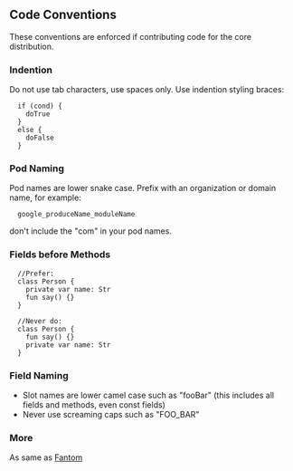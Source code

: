 
## Code Conventions
These conventions are enforced if contributing code for the core distribution.

### Indention
Do not use tab characters, use spaces only.
Use indention styling braces:
```
  if (cond) {
    doTrue
  }
  else {
    doFalse
  }
```

### Pod Naming
Pod names are lower snake case.
Prefix with an organization or domain name, for example:
```
  google_produceName_moduleName
```
don't include the "com" in your pod names.


### Fields before Methods
```
  //Prefer:
  class Person {
    private var name: Str
    fun say() {}
  }

  //Never do:
  class Person {
    fun say() {}
    private var name: Str
  }
```

### Field Naming
- Slot names are lower camel case such as "fooBar" (this includes all fields and methods, even const fields)
- Never use screaming caps such as "FOO_BAR"

### More
As same as [Fantom](http://fantom.org/doc/docLang/Conventions)

